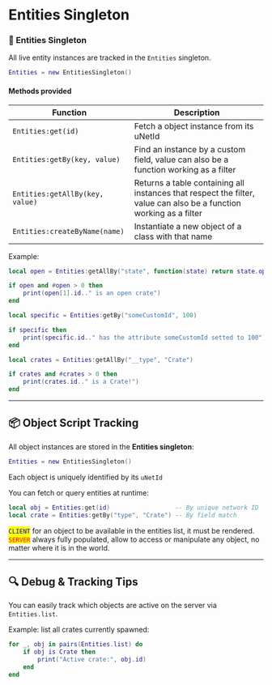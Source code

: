 # Entities Singleton

### 🧠 Entities Singleton

All live entity instances are tracked in the `Entities` singleton.

```lua
Entities = new EntitiesSingleton()
```

#### Methods provided

| Function                        | Description                                                                                                        |
| ------------------------------- | ------------------------------------------------------------------------------------------------------------------ |
| `Entities:get(id)`              | Fetch a object instance from its uNetId                                                                            |
| `Entities:getBy(key, value)`    | Find an instance by a custom field, value can also be a function working as a filter                               |
| `Entities:getAllBy(key, value)` | Returns a table containing all instances that respect the filter, value can also be a function working as a filter |
| `Entities:createByName(name)`   | Instantiate a new object of a class with that name                                                                 |

Example:

```lua
local open = Entities:getAllBy("state", function(state) return state.open end)

if open and #open > 0 then
    print(open[1].id.." is an open crate")
end
```

```lua
local specific = Entities:getBy("someCustomId", 100)

if specific then
    print(specific.id.." has the attribute someCustomId setted to 100")
end
```

```lua
local crates = Entities:getAllBy("__type", "Crate")

if crates and #crates > 0 then
    print(crates.id.." is a Crate!")
end
```

***

## 📦 Object Script Tracking

All object instances are stored in the **Entities singleton**:

```lua
Entities = new EntitiesSingleton()
```

Each object is uniquely identified by its `uNetId`

You can fetch or query entities at runtime:

```lua
local obj = Entities:get(id)                  -- By unique network ID
local crate = Entities:getBy("type", "Crate") -- By field match
```

<mark style="color:blue;">`CLIENT`</mark> for an object to be available in the entities list, it must be rendered.\
<mark style="color:red;">`SERVER`</mark> always fully populated, allow to access or manipulate any object, no matter where it is in the world.

***

## 🔍 Debug & Tracking Tips

You can easily track which objects are active on the server via `Entities.list`.

Example: list all crates currently spawned:

```lua
for _, obj in pairs(Entities.list) do
    if obj is Crate then
        print("Active crate:", obj.id)
    end
end
```
